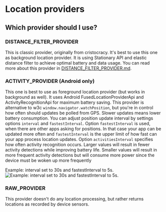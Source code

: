 # Location providers

## Which provider should I use?

### DISTANCE_FILTER_PROVIDER

This is classic provider, originally from cristocracy. It's best to use this one as background location provider. It is using Stationary API and elastic distance filter to achieve optimal battery and data usage. You can read more about this provider in [DISTANCE_FILTER_PROVIDER.md](/DISTANCE_FILTER_PROVIDER.md).

### ACTIVITY_PROVIDER (Android only)

This one is best to use as foreground location provider (but works in background as well). It uses Android FusedLocationProviderApi and ActivityRecognitionApi for maximum battery saving. This provider is alternative to w3c ```window.navigator.watchPosition```, but you're in control how often should updates be polled from GPS. Slower updates means lower battery consumption. You can adjust position update interval by settings options ```interval``` and ```fastestInterval```. Option ```fastestInterval``` is used, when there are other apps asking for positions. In that case your app can be updated more often and ```fastestInterval``` is the upper limit of how fast can your app process location updates. Option ```activitiesInterval``` specifies how often activity recognition occurs. Larger values will result in fewer activity detections while improving battery life. Smaller values will result in more frequent activity detections but will consume more power since the device must be woken up more frequently

Example: interval set to 30s and fastestInterval to 5s.
![Example: interval set to 30s and fastestInterval to 5s.](https://github.com/mauron85/cordova-plugin-background-geolocation/blob/master/fused-location-interval-30-fastest-5.png)

### RAW_PROVIDER

This provider doesn't do any location processing, but rather returns locations as recorded by device sensors.
